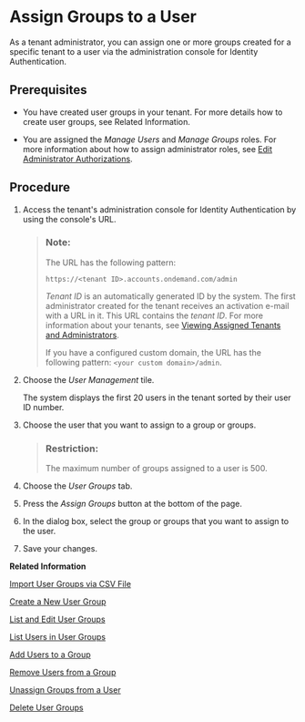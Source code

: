 <!-- loiobfdeb9c00bf14f6d9f5dbd9603c96996 -->

# Assign Groups to a User

As a tenant administrator, you can assign one or more groups created for a specific tenant to a user via the administration console for Identity Authentication.



## Prerequisites

-   You have created user groups in your tenant. For more details how to create user groups, see Related Information.

-   You are assigned the *Manage Users* and *Manage Groups* roles. For more information about how to assign administrator roles, see [Edit Administrator Authorizations](edit-administrator-authorizations-86ee374.md).




## Procedure

1.  Access the tenant's administration console for Identity Authentication by using the console's URL.

    > ### Note:  
    > The URL has the following pattern:
    > 
    > `https://<tenant ID>.accounts.ondemand.com/admin`
    > 
    > *Tenant ID* is an automatically generated ID by the system. The first administrator created for the tenant receives an activation e-mail with a URL in it. This URL contains the *tenant ID*. For more information about your tenants, see [Viewing Assigned Tenants and Administrators](../viewing-assigned-tenants-and-administrators-f56e6f2.md).
    > 
    > If you have a configured custom domain, the URL has the following pattern: `<your custom domain>/admin`.

2.  Choose the *User Management* tile.

    The system displays the first 20 users in the tenant sorted by their user ID number.

3.  Choose the user that you want to assign to a group or groups.

    > ### Restriction:  
    > The maximum number of groups assigned to a user is 500.

4.  Choose the *User Groups* tab.

5.  Press the *Assign Groups* button at the bottom of the page.

6.  In the dialog box, select the group or groups that you want to assign to the user.

7.  Save your changes.


**Related Information**  


[Import User Groups via CSV File](import-user-groups-via-csv-file-daf96bd.md "As a tenant administrator, you can create new user groups or update existing ones with the assiged users, via a CSV file upload.")

[Create a New User Group](create-a-new-user-group-b1b638d.md "As a tenant administrator you can create new user groups in the tenant via the administration console for Identity Authentication.")

[List and Edit User Groups](list-and-edit-user-groups-5e8a55c.md "As a tenant administrator, you can list and edit information about the user groups in a tenant in the administration console for Identity Authentication.")

[List Users in User Groups](list-users-in-user-groups-4ac340a.md "As a tenant administrator, you can list and view information about the users in a user group in a tenant in the administration console for Identity Authentication.")

[Add Users to a Group](add-users-to-a-group-d2e1a01.md "As a tenant administrator, you can add one or more users created for a specific tenant to a group via the administration console for Identity Authentication.")

[Remove Users from a Group](remove-users-from-a-group-301fdb7.md "As a tenant administrator, you can remove one, more than one, or all users added to a group via the administration console for Identity Authentication.")

[Unassign Groups from a User](unassign-groups-from-a-user-4353735.md "As a tenant administrator, you can unassign one or more groups that are assigned to a user via the administration console for Identity Authentication.")

[Delete User Groups](delete-user-groups-9853912.md "As a tenant administrator, you can delete one or more user groups in a tenant of Identity Authentication.")

